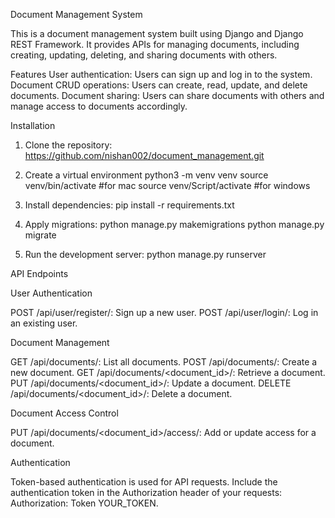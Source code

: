 Document Management System

This is a document management system built using Django and Django REST Framework. It provides APIs for managing documents, including creating, updating, deleting, and sharing documents with others.

Features
User authentication: Users can sign up and log in to the system.
Document CRUD operations: Users can create, read, update, and delete documents.
Document sharing: Users can share documents with others and manage access to documents accordingly.

Installation

1. Clone the repository:
    https://github.com/nishan002/document_management.git

2. Create a virtual environment
    python3 -m venv venv
    source venv/bin/activate #for mac
    source venv/Script/activate #for windows

3. Install dependencies:
    pip install -r requirements.txt

4. Apply migrations:
    python manage.py makemigrations
    python manage.py migrate

5. Run the development server:
    python manage.py runserver

API Endpoints

User Authentication

POST /api/user/register/: Sign up a new user.
POST /api/user/login/: Log in an existing user.

Document Management

GET /api/documents/: List all documents.
POST /api/documents/: Create a new document.
GET /api/documents/<document_id>/: Retrieve a document.
PUT /api/documents/<document_id>/: Update a document.
DELETE /api/documents/<document_id>/: Delete a document.

Document Access Control

PUT /api/documents/<document_id>/access/: Add or update access for a document.

Authentication

Token-based authentication is used for API requests.
Include the authentication token in the Authorization header of your requests: Authorization: Token YOUR_TOKEN.


